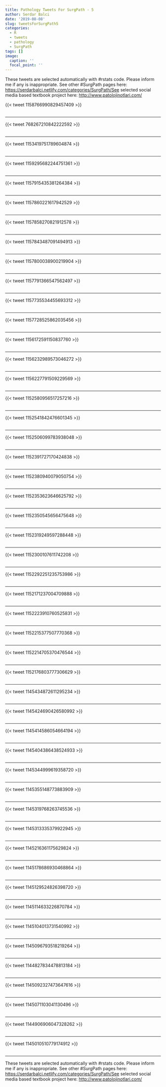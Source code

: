 ```yaml
---
title: Pathology Tweets For SurgPath - 5
author: Serdar Balci
date: '2019-08-08'
slug: tweetsForSurgPath5
categories:
  - R
  - tweets
  - pathology
  - SurgPath
tags: []
image:
  caption: ''
  focal_point: ''
---
```



These tweets are selected automatically with #rstats code. Please inform me if any is inappropriate.
See other #SurgPath pages here: https://serdarbalci.netlify.com/categories/SurgPath/See selected social media based textbook project here: http://www.patolojinotlari.com/

{{< tweet 1158766990829457409 >}}
<br>
<br>
<hr>
{{< tweet 768267210842222592 >}}
<br>
<br>
<hr>
{{< tweet 1153419751789604874 >}}
<br>
<br>
<hr>
{{< tweet 1159295682244751361 >}}
<br>
<br>
<hr>
{{< tweet 1157915435381264384 >}}
<br>
<br>
<hr>
{{< tweet 1157860221617942529 >}}
<br>
<br>
<hr>
{{< tweet 1157858270821912578 >}}
<br>
<br>
<hr>
{{< tweet 1157843487091494913 >}}
<br>
<br>
<hr>
{{< tweet 1157800038900219904 >}}
<br>
<br>
<hr>
{{< tweet 1157791366547562497 >}}
<br>
<br>
<hr>
{{< tweet 1157735534455693312 >}}
<br>
<br>
<hr>
{{< tweet 1157728525862035456 >}}
<br>
<br>
<hr>
{{< tweet 1156172591150837760 >}}
<br>
<br>
<hr>
{{< tweet 1156232989573046272 >}}
<br>
<br>
<hr>
{{< tweet 1156227791509229569 >}}
<br>
<br>
<hr>
{{< tweet 1152580956517257216 >}}
<br>
<br>
<hr>
{{< tweet 1152541842476601345 >}}
<br>
<br>
<hr>
{{< tweet 1152506099783938048 >}}
<br>
<br>
<hr>
{{< tweet 1152391727170424838 >}}
<br>
<br>
<hr>
{{< tweet 1152380940079050754 >}}
<br>
<br>
<hr>
{{< tweet 1152353623646625792 >}}
<br>
<br>
<hr>
{{< tweet 1152350545656475648 >}}
<br>
<br>
<hr>
{{< tweet 1152319249597288448 >}}
<br>
<br>
<hr>
{{< tweet 1152300107611742208 >}}
<br>
<br>
<hr>
{{< tweet 1152292251235753986 >}}
<br>
<br>
<hr>
{{< tweet 1152171237004709888 >}}
<br>
<br>
<hr>
{{< tweet 1152223910760525831 >}}
<br>
<br>
<hr>
{{< tweet 1152215377507770368 >}}
<br>
<br>
<hr>
{{< tweet 1152214705370476544 >}}
<br>
<br>
<hr>
{{< tweet 1152176803777306629 >}}
<br>
<br>
<hr>
{{< tweet 1145434872611295234 >}}
<br>
<br>
<hr>
{{< tweet 1145424690426580992 >}}
<br>
<br>
<hr>
{{< tweet 1145414586054664194 >}}
<br>
<br>
<hr>
{{< tweet 1145404386438524933 >}}
<br>
<br>
<hr>
{{< tweet 1145344999619358720 >}}
<br>
<br>
<hr>
{{< tweet 1145355148773883909 >}}
<br>
<br>
<hr>
{{< tweet 1145319768263745536 >}}
<br>
<br>
<hr>
{{< tweet 1145313335379922945 >}}
<br>
<br>
<hr>
{{< tweet 1145216361175629824 >}}
<br>
<br>
<hr>
{{< tweet 1145178686930468864 >}}
<br>
<br>
<hr>
{{< tweet 1145129524826398720 >}}
<br>
<br>
<hr>
{{< tweet 1145114633226870784 >}}
<br>
<br>
<hr>
{{< tweet 1145104013731540992 >}}
<br>
<br>
<hr>
{{< tweet 1145096793518219264 >}}
<br>
<br>
<hr>
{{< tweet 1144827834478813184 >}}
<br>
<br>
<hr>
{{< tweet 1145092327473647616 >}}
<br>
<br>
<hr>
{{< tweet 1145071103041130496 >}}
<br>
<br>
<hr>
{{< tweet 1144906906047328262 >}}
<br>
<br>
<hr>
{{< tweet 1145010510779174912 >}}
<br>
<br>
<hr>


These tweets are selected automatically with #rstats code. Please inform me if any is inappropriate.
See other #SurgPath pages here: https://serdarbalci.netlify.com/categories/SurgPath/See selected social media based textbook project here: http://www.patolojinotlari.com/
